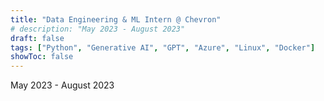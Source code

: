```yaml
---
title: "Data Engineering & ML Intern @ Chevron"
# description: "May 2023 - August 2023"
draft: false
tags: ["Python", "Generative AI", "GPT", "Azure", "Linux", "Docker"]
showToc: false
---
```

May 2023 - August 2023